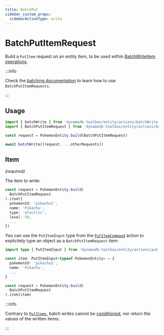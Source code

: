 ```yaml
---
title: BatchPut
sidebar_custom_props:
  sidebarActionType: write
---
```


# BatchPutItemRequest

Build a `PutItem` request on an entity item, to be used within [BatchWriteItem operations](https://docs.aws.amazon.com/amazondynamodb/latest/APIReference/API_BatchWriteItem.html).

:::info

Check the [batching documentation](../5-batching/index.md) to learn how to use `BatchPutItemRequests`.

:::

## Usage

```ts
import { batchWrite } from 'dynamodb-toolbox/entity/actions/batchWrite'
import { BatchPutItemRequest } from 'dynamodb-toolbox/entity/actions/batchPut'

const request = PokemonEntity.build(BatchPutItemRequest)

await batchWrite([request, ...otherRequests])
```

## Item

<p style={{ marginTop: '-15px' }}><i>(required)</i></p>

The item to write:

```ts
const request = PokemonEntity.build(
  BatchPutItemRequest
).item({
  pokemonId: 'pikachu1',
  name: 'Pikachu',
  type: 'electric',
  level: 50,
  ...
})
```

You can use the `PutItemInput` type from the [`PutItemCommand`](../2-put-item/index.md) action to explicitely type an object as a `BatchPutItemRequest` item:

```ts
import type { PutItemInput } from 'dynamodb-toolbox/entity/actions/put'

const item: PutItemInput<typeof PokemonEntity> = {
  pokemonId: 'pikachu1',
  name: 'Pikachu',
  ...
}

const request = PokemonEntity.build(
  BatchPutItemRequest
).item(item)
```

:::info

Contrary to [`PutItems`](../2-put-item/index.md), batch writes cannot be [conditioned](../17-parse-condition/index.md), nor return the values of the written items.

:::
